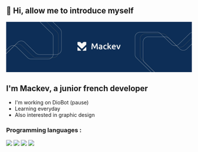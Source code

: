 ## 👋 Hi, allow me to introduce myself 

<img src="https://github.com/Mackevv/Mackevv/blob/main/mackev-readme.jpg"/>

## I'm Mackev, a junior french developer
- I'm working on DioBot (pause)
- Learning everyday
- Also interested in graphic design

### Programming languages :

<p>
  <img src="https://img.shields.io/badge/-JavaScript-f0db4f?style=for-the-badge&logo=javascript&logoColor=323330" />
  <img src="https://img.shields.io/badge/-NodeJS-3c873a?style=for-the-badge&logo=node.js&logoColor=f7fff9" />
  <img src="https://img.shields.io/badge/-HTML5-f16529?style=for-the-badge&logo=html5&logoColor=f7fff9" />
  <img src="https://img.shields.io/badge/-CSS3-2965f1?style=for-the-badge&logo=css3&logoColor=f7fff9" />
<p/> 
